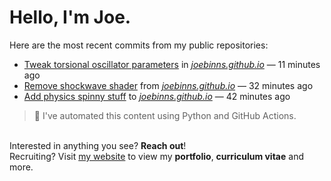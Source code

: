 # Hello, I'm Joe.
Here are the most recent commits from my public repositories:<br>
<!--activity_section_start-->
- [Tweak torsional oscillator parameters](https://github.com/joebinns/joebinns.github.io/commit/ab7baca16c23a0028807ac417c740772b1102d2e) in [*joebinns.github.io*](https://github.com/joebinns/joebinns.github.io) — 11 minutes ago
- [Remove shockwave shader](https://github.com/joebinns/joebinns.github.io/commit/a06fb1cd7e9a3e91fd518c21cb1b69c43d7cc814) from [*joebinns.github.io*](https://github.com/joebinns/joebinns.github.io) — 32 minutes ago
- [Add physics spinny stuff](https://github.com/joebinns/joebinns.github.io/commit/d01949aa88ebd38ab116f2c38709462d73ea8ede) to [*joebinns.github.io*](https://github.com/joebinns/joebinns.github.io) — 42 minutes ago
<!--activity_section_end-->
> 🚀 I've automated this content using Python  and GitHub Actions.

<br>Interested in anything you see? **Reach out**!<br>
Recruiting? Visit [my website](https://joebinns.com/) to view my **portfolio**, **curriculum vitae** and more.
